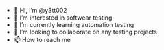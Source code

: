 - 👋 Hi, I’m @y3tt002
- 👀 I’m interested in softwear testing
- 🌱 I’m currently learning automation testing
- 💞️ I’m looking to collaborate on any testing projects
- 📫 How to reach me 

<!---
y3tt002/y3tt002 is a ✨ special ✨ repository because its `README.md` (this file) appears on your GitHub profile.
You can click the Preview link to take a look at your changes.
--->
